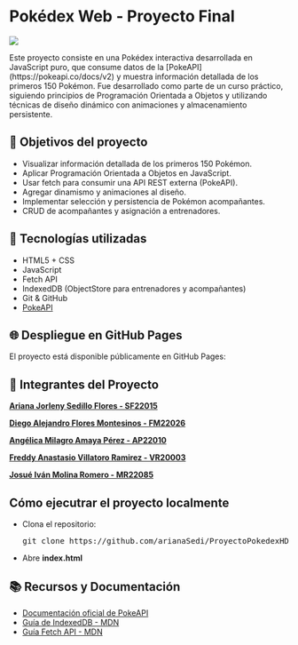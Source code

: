 # Pokédex Web - Proyecto Final

![](https://upload.wikimedia.org/wikipedia/commons/thumb/9/98/International_Pok%C3%A9mon_logo.svg/2560px-International_Pok%C3%A9mon_logo.svg.png)

<p>
Este proyecto consiste en una Pokédex interactiva desarrollada en JavaScript puro, que consume datos de la [PokeAPI](https://pokeapi.co/docs/v2) y muestra información detallada de los primeros 150 Pokémon. Fue desarrollado como parte de un curso práctico, siguiendo principios de Programación Orientada a Objetos y utilizando técnicas de diseño dinámico con animaciones y almacenamiento persistente.
</p>

## 🎯 Objetivos del proyecto


- Visualizar información detallada de los primeros 150 Pokémon.
- Aplicar Programación Orientada a Objetos en JavaScript.
- Usar fetch para consumir una API REST externa (PokeAPI).
- Agregar dinamismo y animaciones al diseño.
- Implementar selección y persistencia de Pokémon acompañantes.
- CRUD de acompañantes y asignación a entrenadores.

## 🧱 Tecnologías utilizadas

- HTML5 + CSS
- JavaScript
- Fetch API
- IndexedDB (ObjectStore para entrenadores y acompañantes)
- Git & GitHub
- [PokeAPI](https://pokeapi.co/docs/v2)

## 🌐 Despliegue en GitHub Pages
<p>
El proyecto está disponible públicamente en GitHub Pages:
</p>

## 👥 Integrantes del Proyecto

**[Ariana Jorleny Sedillo Flores - SF22015](https://github.com/arianaSedi)**

**[Diego Alejandro Flores Montesinos - FM22026](https://github.com/XxAlexX003)**

**[Angélica Milagro Amaya Pérez - AP22010](https://github.com/AngelicaPerez12)**

**[Freddy Anastasio Villatoro Ramirez - VR20003](https://github.com/FreddyJr30)**

**[Josué Iván Molina Romero - MR22085](https://github.com/ToteMolina)**

## Cómo ejecutrar el proyecto localmente
<ul>
<li>Clona el repositorio:</li>
<p>
<pre>git clone https://github.com/arianaSedi/ProyectoPokedexHDP.git</pre>
</p>
<li>Abre <strong>index.html</strong></li>
</ul>

## 📚 Recursos y Documentación
- [Documentación oficial de PokeAPI](https://pokeapi.co/docs/v2)
- [Guía de IndexedDB - MDN](https://developer.mozilla.org/en-US/docs/Web/API/IndexedDB_API)
- [Guía Fetch API - MDN](https://developer.mozilla.org/en-US/docs/Web/API/Fetch_API)

